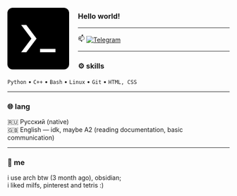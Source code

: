 <p align="left">
  <img src="terminal_icon.jpg" alt="me" width="140" align="left" style="border-radius:12px; margin-right:20px;">
</p>

<h3>Hello world!</h3>

---

<p align="left">
  📫
  <a href="https://t.me/pozich" style="vertical-align: middle;">
    <img src="https://img.shields.io/badge/Telegram-26A5E4?logo=telegram&logoColor=fff" alt="Telegram" style="vertical-align: middle;"/>
  </a>
</p>

---

### ⚙️ skills
`Python` • `С++` • `Bash` • `Linux` • `Git` • `HTML, CSS` 

---

### 🌐 lang
🇷🇺 Русский (native) <br>
🇬🇧 English — idk, maybe A2 (reading documentation, basic communication)  

---

### 🧩 me
i use arch btw (3 month ago), obsidian; <br>
i liked milfs, pinterest and tetris :) 
